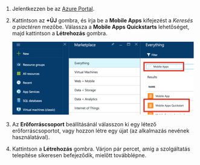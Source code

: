 1. Jelentkezzen be az [Azure Portal].

2. Kattintson az **+ÚJ** gombra, és írja be a **Mobile Apps** kifejezést a _Keresés a piactéren_ mezőbe. Válassza a **Mobile Apps Quickstarts** lehetőséget, majd kattintson a **Létrehozás** gombra.

    ![Azure Portal a kiemelt Mobile Apps Quickstarttal](./media/app-service-mobile-dotnet-backend-create-new-service/search-mobile-apps-quickstart.png)


3. Az **Erőforráscsoport** beállításánál válasszon ki egy létező erőforráscsoportot, vagy hozzon létre egy újat (az alkalmazás nevének használatával). 
 
4. Kattintson a **Létrehozás** gombra. Várjon pár percet, amíg a szolgáltatás telepítése sikeresen befejeződik, mielőtt továbblépne.

<!-- URLs. -->
[Azure Portal]: https://portal.azure.com/



<!--HONumber=sep16_HO1-->


